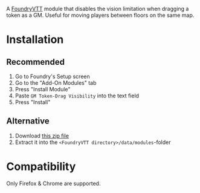 A [FoundryVTT](http://foundryvtt.com/) module that disables the vision limitation when dragging a token as a GM. Useful for moving players between floors on the same map.

# Installation

## Recommended

1. Go to Foundry's Setup screen
1. Go to the "Add-On Modules" tab
1. Press "Install Module"
1. Paste `GM Token-Drag Visibility` into the text field
1. Press "Install"

## Alternative

1. Download [this zip file](https://github.com/)
2. Extract it into the `<FoundryVTT directory>/data/modules`-folder

# Compatibility

Only Firefox & Chrome are supported. 